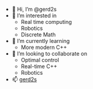 - 👋 Hi, I’m @gerd2s
- 👀 I’m interested in
  - Real time computing
  - Robotics
  - Discrete Math
- 🌱 I’m currently learning
  - More modern C++
- 💞️ I’m looking to collaborate on
  - Optimal control
  - Real-time C++
  - Robotics
- 📫 [gerd2s](gerd2s.github@gmail.com?subject=[GitHub])

<!---
gerd2s/gerd2s is a ✨ special ✨ repository because its `README.md` (this file) appears on your GitHub profile.
You can click the Preview link to take a look at your changes.
--->
